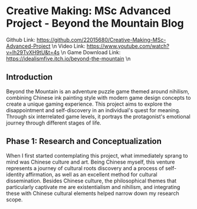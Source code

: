 # Creative Making: MSc Advanced Project - Beyond the Mountain Blog

Github Link: https://github.com/22015680/Creative-Making-MSc-Advanced-Project \n
Video Link: https://www.youtube.com/watch?v=lh29TvXH9tU&t=4s \n
Game Download Link: https://idealismfive.itch.io/beyond-the-mountain \n

## Introduction
Beyond the Mountain is an adventure puzzle game themed around nihilism, combining Chinese ink painting style with modern game design concepts to create a unique gaming experience. This project aims to explore the disappointment and self-discovery in an individual's quest for meaning. Through six interrelated game levels, it portrays the protagonist's emotional journey through different stages of life.

## Phase 1: Research and Conceptualization
When I first started contemplating this project, what immediately sprang to mind was Chinese culture and art. Being Chinese myself, this venture represents a journey of cultural roots discovery and a process of self-identity affirmation, as well as an excellent method for cultural dissemination. Besides Chinese culture, the philosophical themes that particularly captivate me are existentialism and nihilism, and integrating these with Chinese cultural elements helped narrow down my research scope.
